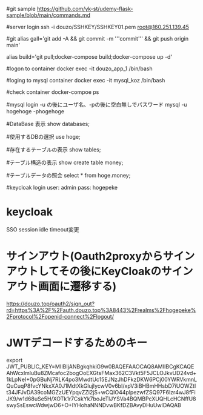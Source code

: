 #git sample
https://github.com/yk-st/udemy-flask-sample/blob/main/commands.md

#server login
ssh -i douzo/SSHKEY/SSHKEY01.pem root@160.251.139.45

#git
alias gall='git add -A && git commit -m '''commit''' && git push origin main'

alias build='git pull;docker-compose build;docker-compose up -d'

#logon to container
docker exec -it douzo_app_1 /bin/bash

#loging to mysql container
docker exec -it mysql_koz /bin/bash

#check container
docker-compoe ps

#mysql login -u の後にユーザ名、-pの後に空白無しでパスワード
mysql -u hogehoge -phogehoge

#DataBase 表示
show databases;

#使用するDBの選択
use hoge;

#存在するテーブルの表示
show tables;

#テーブル構造の表示
show create table money;

#テーブルデータの照会
select * from hoge.money;

#keycloak login
user: admin
pass: hogepeke

# keycloak
SSO session idle timeout変更

# サインアウト(Oauth2proxyからサインアウトしてその後にKeyCloakのサインアウト画面に遷移する)
https://douzo.top/oauth2/sign_out?rd=https%3A%2F%2Fauth.douzo.top%3A8443%2Frealms%2Fhogepeke%2Fprotocol%2Fopenid-connect%2Flogout/

# JWTデコードするためのキー
export JWT_PUBLIC_KEY=MIIBIjANBgkqhkiG9w0BAQEFAAOCAQ8AMIIBCgKCAQEAhWcxlmluBu8ZMcafoc2bogOoEXGtsFMax362C3Vkt5F5JCLOJkvUD24vd+1kLpNeI+0pGBuNj7RLK4po3MwdtUc15EJNzJhDFkzDKW6PCj00YWRVkmnLQuCuqP8fvcYNkxXA0J1MdtXkGlujIycwV0v6bI/xpV3iBHBmHHsbD7iUOWZtlt34JFJvDA39coMGZzUEYpqvZZi2jS+wCQIO44plpezwfZSQ97F6lzr4wJ8fFiJK9/w1d68uSe5H/XOTk1r7CskYk7boJeTlJYSVa4BQMBPcXUQHLcHCNffU8swySsEswcWdwjwD6+O+IYHohaNNNDvwBKfDZBAvyDHuUwIDAQAB
